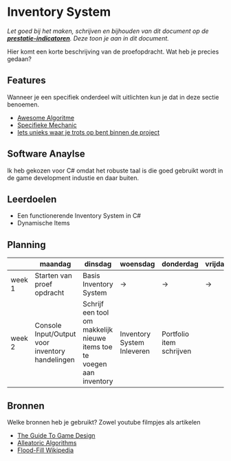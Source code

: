 # Inventory System
*Let goed bij het maken, schrijven en bijhouden van dit document op de **[prestatie-indicatoren](https://drive.google.com/drive/folders/1y8l0Zr4E8b6gYJui_pSzQaoWr-gEr6JN?usp=sharing)**. Deze toon je aan in dit document.*

Hier komt een korte beschrijving van de proefopdracht. Wat heb je precies gedaan? 

## Features
Wanneer je een specifiek onderdeel wilt uitlichten kun je dat in deze sectie benoemen.

- [Awesome Algoritme](link)
- [Specifieke Mechanic](link)
- [Iets unieks waar je trots op bent binnen de project](link)

## Software Anaylse 
Ik heb gekozen voor C# omdat het robuste taal is die goed gebruikt wordt in de game development industie en daar buiten.

## Leerdoelen 
- Een functionerende Inventory System in C#
- Dynamische Items

## Planning 
| | maandag | dinsdag | woensdag | donderdag | vrijdag |
| --- | --- | --- | --- | --- | --- |
|week 1 | Starten van proef opdracht | Basis Inventory System | -> | -> | -> |
|week 2 | Console Input/Output voor inventory handelingen | Schrijf een tool om makkelijk nieuwe items toe te voegen aan inventory | Inventory System Inleveren | Portfolio item schrijven |

## Bronnen
Welke bronnen heb je gebruikt? Zowel youtube filmpjes als artikelen

- [The Guide To Game Design](link)
- [Alleatoric Algorithms](link)
- [Flood-Fill Wikipedia](link)
